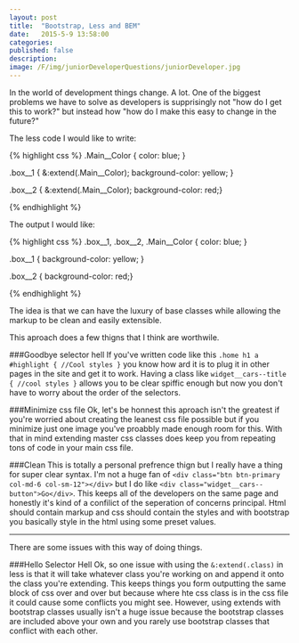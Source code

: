 ```yaml
---
layout: post
title:  "Bootstrap, Less and BEM"
date:   2015-5-9 13:58:00
categories: 
published: false
description:  
image: /F/img/juniorDeveloperQuestions/juniorDeveloper.jpg
---
```


In the world of development things change.  A lot.  One of the biggest problems we have to solve as developers is supprisingly not "how do I get this to work?" but instead how "how do I make this easy to change in the future?"

The less code I would like to write:

{% highlight css %}
.Main__Color { color: blue; }

.box__1 {  &:extend(.Main__Color); background-color: yellow; }

.box__2 {  &:extend(.Main__Color); background-color: red;}

{% endhighlight %}

The output I would like:

{% highlight css %}
.box__1, .box__2, .Main__Color { color: blue; }

.box__1 { background-color: yellow; }

.box__2 { background-color: red;}

{% endhighlight %}

The idea is that we can have the luxury of base classes while allowing the markup to be clean and easily extensible.

This aproach does a few thigns that I think are worthwile.

###Goodbye selector hell
If you've written code like this ```.home h1 a #highlight { //Cool styles }``` you know how ard it is to plug it in other pages in the site and get it to work.  Having a class like ```widget__cars--title { //cool styles }``` allows you to be clear spiffic enough but now you don't have to worry about the order of the selectors. 

###Minimize css file
Ok, let's be honnest this aproach isn't the greatest if you're worried about creating the leanest css file possible but if you minimize just one image you've proabbly made enough room for this.  With that in mind extending master css classes does keep you from repeating tons of code in your main css file. 

###Clean
This is totally a personal prefrence thign but I really have a thing for super clear syntax. I'm not a huge fan of ```<div class="btn btn-primary col-md-6 col-sm-12"></div>``` but I do like ```<div class="widget__cars--button">Go</div>```.  This keeps all of the developers on the same page and honestly it's kind of a confilict of the seperation of concerns principal. Html should contain markup and css should contain the styles and with bootstrap you basically style in the html using some preset values. 

-------

There are some issues with this way of doing things.

###Hello Selector Hell
Ok, so one issue with using the ```&:extend(.class)``` in less is that it will take whatever class you're working on and append it onto the class you're extending.  This keeps things you form outputting the same block of css over and over but because where hte css class is in the css file it could cause some conflicts you might see. 
However, using extends with bootstrap classes usually isn't a huge issue because the bootstrap classes are included above your own and you rarely use bootstrap classes that conflict with each other. 